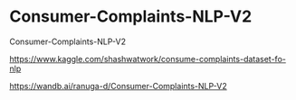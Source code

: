 # Consumer-Complaints-NLP-V2
Consumer-Complaints-NLP-V2

https://www.kaggle.com/shashwatwork/consume-complaints-dataset-fo-nlp

https://wandb.ai/ranuga-d/Consumer-Complaints-NLP-V2
